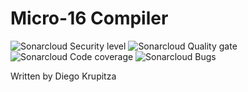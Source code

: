 # Micro-16 Compiler
![Sonarcloud Security level](https://sonarcloud.io/api/project_badges/measure?project=DiegoKrupitza_Micro16-Compiler&metric=security_rating)
![Sonarcloud Quality gate](https://sonarcloud.io/api/project_badges/measure?project=DiegoKrupitza_Micro16-Compiler&metric=alert_status)
![Sonarcloud Code coverage](https://sonarcloud.io/api/project_badges/measure?project=DiegoKrupitza_Micro16-Compiler&metric=coverage)
![Sonarcloud Bugs](https://sonarcloud.io/api/project_badges/measure?project=DiegoKrupitza_Micro16-Compiler&metric=bugs)


Written by Diego Krupitza